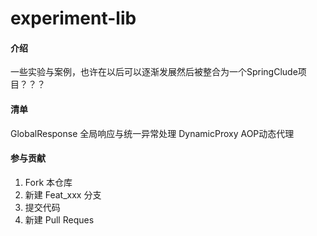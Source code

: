 # experiment-lib

#### 介绍
一些实验与案例，也许在以后可以逐渐发展然后被整合为一个SpringClude项目？？？

#### 清单
GlobalResponse 全局响应与统一异常处理
DynamicProxy   AOP动态代理




#### 参与贡献

1.  Fork 本仓库
2.  新建 Feat_xxx 分支
3.  提交代码
4.  新建 Pull Reques